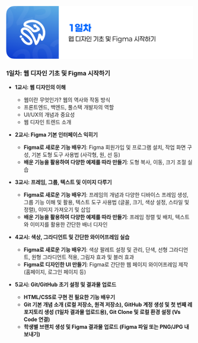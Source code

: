 <img src="./header.png" />

### 1일차: 웹 디자인 기초 및 Figma 시작하기

- **1교시: 웹 디자인의 이해**

  - 웹이란 무엇인가? 웹의 역사와 작동 방식
  - 프론트엔드, 백엔드, 풀스택 개발자의 역할
  - UI/UX의 개념과 중요성
  - 웹 디자인 트렌드 소개

- **2교시: Figma 기본 인터페이스 익히기**

  - **Figma로 새로운 기능 배우기**: Figma 회원가입 및 프로그램 설치, 작업 화면 구성, 기본 도형 도구 사용법 (사각형, 원, 선 등)
  - **배운 기능을 활용하여 다양한 예제를 따라 만들기**: 도형 복사, 이동, 크기 조절 실습

- **3교시: 프레임, 그룹, 텍스트 및 이미지 다루기**

  - **Figma로 새로운 기능 배우기**: 프레임의 개념과 다양한 디바이스 프레임 생성, 그룹 기능 이해 및 활용, 텍스트 도구 사용법 (글꼴, 크기, 색상 설정, 스타일 및 정렬), 이미지 가져오기 및 삽입
  - **배운 기능을 활용하여 다양한 예제를 따라 만들기**: 프레임 정렬 및 배치, 텍스트와 이미지를 활용한 간단한 배너 디자인

- **4교시: 색상, 그라디언트 및 간단한 와이어프레임 실습**

  - **Figma로 새로운 기능 배우기**: 색상 팔레트 설정 및 관리, 단색, 선형 그라디언트, 원형 그라디언트 적용, 그림자 효과 및 블러 효과
  - **Figma로 디자인한 UI 만들기**: Figma로 간단한 웹 페이지 와이어프레임 제작 (홈페이지, 로그인 페이지 등)

- **5교시: Git/GitHub 초기 설정 및 결과물 업로드**
  - **HTML/CSS로 구현 전 필요한 기능 배우기**
  - **Git 기본 개념 소개 (로컬 저장소, 원격 저장소), GitHub 계정 생성 및 첫 번째 레포지토리 생성 (1일차 결과물 업로드용), Git Clone 및 로컬 환경 설정 (Vs Code 연결)**
  - **학생별 브랜치 생성 및 Figma 결과물 업로드 (Figma 파일 또는 PNG/JPG 내보내기)**
